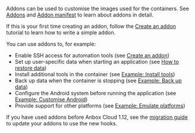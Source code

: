 Addons can be used to customise the images used for the containers. See [Addons](https://discourse.ubuntu.com/t/38727) and [Addon manifest](https://discourse.ubuntu.com/t/25293) to learn about addons in detail.

If this is your first time creating an addon, follow the [Create an addon](https://discourse.ubuntu.com/t/creating-an-addon/25284) tutorial to learn how to write a simple addon.

You can use addons to, for example:
- Enable SSH access for automation tools (see [Create an addon](https://discourse.ubuntu.com/t/creating-an-addon/25284))
- Set up user-specific data when starting an application (see [How to restore data](https://discourse.ubuntu.com/t/example-back-up-data/25289#restore))
- Install additional tools in the container (see [Example: Install tools](https://discourse.ubuntu.com/t/example-install-tools/25288))
- Back up data when the container is stopping (see [Example: Back up data](https://discourse.ubuntu.com/t/example-back-up-data/25289))
- Configure the Android system before running the application (see [Example: Customise Android](https://discourse.ubuntu.com/t/example-customise-android/25290))
- Provide support for other platforms (see [Example: Emulate platforms](https://discourse.ubuntu.com/t/example-emulate-platforms/25291))

If you have used addons before Anbox Cloud 1.12, see the [migration guide](https://discourse.ubuntu.com/t/migrate-from-previous-addon-versions/25287) to update your addons to use the new hooks.
